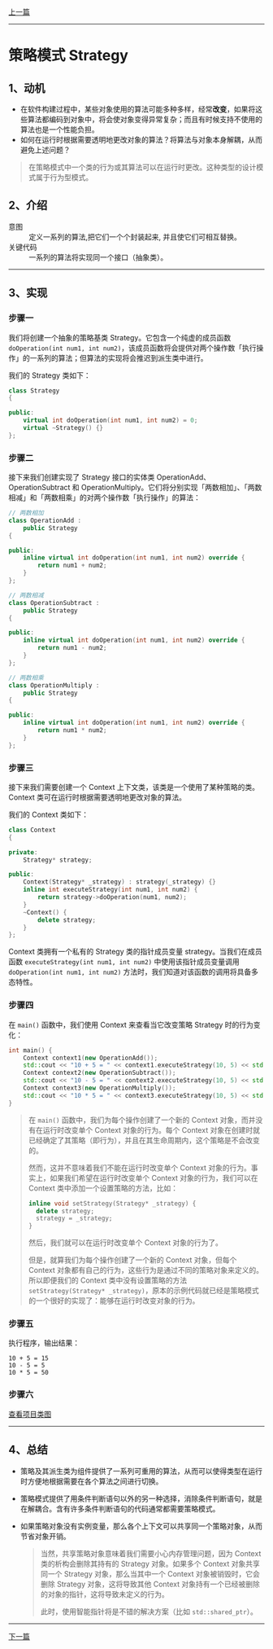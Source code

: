 [上一篇](../Template%20Pattern/README.md)

---

# 策略模式 Strategy

## 1、动机

* 在软件构建过程中，某些对象使用的算法可能多种多样，经常**改变**，如果将这些算法都编码到对象中，将会使对象变得异常复杂；而且有时候支持不使用的算法也是一个性能负担。
* 如何在运行时根据需要透明地更改对象的算法？将算法与对象本身解耦，从而避免上述问题？

> 在策略模式中一个类的行为或其算法可以在运行时更改。这种类型的设计模式属于行为型模式。

## 2、介绍

<dl>
    <dt>意图</dt>
    <dd>定义一系列的算法,把它们一个个封装起来, 并且使它们可相互替换。</dd>
    <dt>关键代码</dt>
    <dd>一系列的算法将实现同一个接口（抽象类）。</dd>
</dl>

---

## 3、实现

### 步骤一

我们将创建一个抽象的策略基类 Strategy。它包含一个纯虚的成员函数 `doOperation(int num1, int num2)`，该成员函数将会提供对两个操作数「执行操作」的一系列的算法；但算法的实现将会推迟到派生类中进行。

我们的 Strategy 类如下：

```cpp
class Strategy
{

public:
	virtual int doOperation(int num1, int num2) = 0;
	virtual ~Strategy() {}
};
```

### 步骤二

接下来我们创建实现了 Strategy 接口的实体类 OperationAdd、OperationSubtract 和 OperationMultiply。它们将分别实现「两数相加」、「两数相减」和「两数相乘」的对两个操作数「执行操作」的算法：

```cpp
// 两数相加
class OperationAdd :
	public Strategy
{

public:
	inline virtual int doOperation(int num1, int num2) override {
		return num1 + num2;
	}
};

// 两数相减
class OperationSubtract :
	public Strategy
{

public:
	inline virtual int doOperation(int num1, int num2) override {
		return num1 - num2;
	}
};

// 两数相乘
class OperationMultiply :
	public Strategy
{

public:
	inline virtual int doOperation(int num1, int num2) override {
		return num1 * num2;
	}
};
```

### 步骤三

接下来我们需要创建一个 Context 上下文类，该类是一个使用了某种策略的类。Context 类可在运行时根据需要透明地更改对象的算法。

我们的 Context 类如下：

```cpp
class Context
{

private:
	Strategy* strategy;

public:
	Context(Strategy* _strategy) : strategy(_strategy) {}
	inline int executeStrategy(int num1, int num2) {
		return strategy->doOperation(num1, num2);
	}
	~Context() {
		delete strategy;
	}
};
```

Context 类拥有一个私有的 Strategy 类的指针成员变量 strategy。当我们在成员函数 `executeStrategy(int num1, int num2)` 中使用该指针成员变量调用 `doOperation(int num1, int num2)` 方法时，我们知道对该函数的调用将具备多态特性。

### 步骤四

在 `main()` 函数中，我们使用 Context 来查看当它改变策略 Strategy 时的行为变化：

```cpp
int main() {
	Context context1(new OperationAdd());
	std::cout << "10 + 5 = " << context1.executeStrategy(10, 5) << std::endl;
	Context context2(new OperationSubtract());
	std::cout << "10 - 5 = " << context2.executeStrategy(10, 5) << std::endl;
	Context context3(new OperationMultiply());
	std::cout << "10 * 5 = " << context3.executeStrategy(10, 5) << std::endl;
}
```

> 在 `main()` 函数中，我们为每个操作创建了一个新的 Context 对象，而并没有在运行时改变单个 Context 对象的行为。每个 Context 对象在创建时就已经确定了其策略（即行为），并且在其生命周期内，这个策略是不会改变的。
>
> 然而，这并不意味着我们不能在运行时改变单个 Context 对象的行为。事实上，如果我们希望在运行时改变单个 Context 对象的行为，我们可以在 Context 类中添加一个设置策略的方法，比如：
> 
> ```cpp
> inline void setStrategy(Strategy* _strategy) {
> 	delete strategy;
> 	strategy = _strategy;
> }
> ```
> 
> 然后，我们就可以在运行时改变单个 Context 对象的行为了。
>
> 但是，就算我们为每个操作创建了一个新的 Context 对象，但每个 Context 对象都有自己的行为，这些行为是通过不同的策略对象来定义的。所以即便我们的 Context 类中没有设置策略的方法 `setStrategy(Strategy* _strategy)`，原本的示例代码就已经是策略模式的一个很好的实现了：能够在运行时改变对象的行为。

### 步骤五

执行程序，输出结果：

```plain
10 + 5 = 15
10 - 5 = 5
10 * 5 = 50
```

### 步骤六

[查看项目类图](https://learn.microsoft.com/zh-cn/visualstudio/ide/class-designer/designing-and-viewing-classes-and-types?view=vs-2022#add-class-diagrams-to-projects)

---

## 4、总结

* 策略及其派生类为组件提供了一系列可重用的算法，从而可以使得类型在运行时方便地根据需要在各个算法之间进行切换。
* 策略模式提供了用条件判断语句以外的另一种选择，消除条件判断语句，就是在解耦合。含有许多条件判断语句的代码通常都需要策略模式。
* 如果策略对象没有实例变量，那么各个上下文可以共享同一个策略对象，从而节省对象开销。

	> 当然，共享策略对象意味着我们需要小心内存管理问题，因为 Context 类的析构会删除其持有的 Strategy 对象。如果多个 Context 对象共享同一个 Strategy 对象，那么当其中一个 Context 对象被销毁时，它会删除 Strategy 对象，这将导致其他 Context 对象持有一个已经被删除的对象的指针，这将导致未定义的行为。
	>
	> 此时，使用智能指针将是不错的解决方案（比如 `std::shared_ptr`）。

---

[下一篇](../Observer%20Pattern/README.md)
